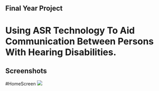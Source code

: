 ## Final Year Project

# Using ASR Technology To Aid Communication Between Persons With Hearing Disabilities.


## Screenshots
#HomeScreen
![](VR_App/Assets.xcassets/homeScreen.png)
